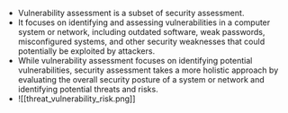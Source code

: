 - Vulnerability assessment is a subset of security assessment.
- It focuses on identifying and assessing vulnerabilities in a computer system or network, including outdated software, weak passwords, misconfigured systems, and other security weaknesses that could potentially be exploited by attackers.
- While vulnerability assessment focuses on identifying potential vulnerabilities, security assessment takes a more holistic approach by evaluating the overall security posture of a system or network and identifying potential threats and risks.
- ![[threat_vulnerability_risk.png]]